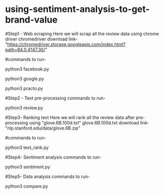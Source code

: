 # using-sentiment-analysis-to-get-brand-value

#Step1 - Web scraping Here we will scrap all the review data using chrome driver chromedriver download link-"https://chromedriver.storage.googleapis.com/index.html?path=84.0.4147.30/"

#commands to run- 

python3 facebook.py 

python3 google.py 

python3 practo.py

#Step2 - Text pre-processing commands to run- 

python3 review.py

#Step3- Ranking text Here we will rank all the review data after pre-processing using "glove.6B.100d.txt" glove.6B.100d.txt download link-"nlp.stanford.edu/data/glove.6B.zip"

#commands to run- 

python3 text_rank.py

#Step4- Sentiment analysis commands to run- 

python3 sentiment.py

#Step5- Data analysis commands to run- 

python3 compare.py
